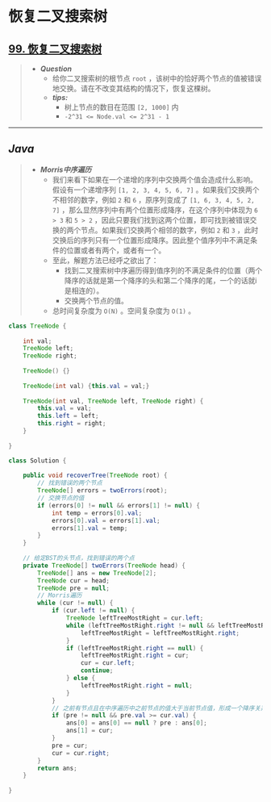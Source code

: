 # 恢复二叉搜索树

## [99. 恢复二叉搜索树](https://leetcode.cn/problems/recover-binary-search-tree/)

> - ***Question***
>   - 给你二叉搜索树的根节点 `root` ，该树中的恰好两个节点的值被错误地交换。请在不改变其结构的情况下，恢复这棵树。
>   - ***tips:***
>     - 树上节点的数目在范围 `[2, 1000]` 内
>     - `-2^31 <= Node.val <= 2^31 - 1`

---

## *Java*

> - ***Morris中序遍历***
>   - 我们来看下如果在一个递增的序列中交换两个值会造成什么影响。假设有一个递增序列 `[1, 2, 3, 4, 5, 6, 7]` 。如果我们交换两个不相邻的数字，例如 `2` 和 `6` ，原序列变成了 `[1, 6, 3, 4, 5, 2, 7]` ，那么显然序列中有两个位置形成降序，在这个序列中体现为 `6 > 3` 和 `5 > 2` ，因此只要我们找到这两个位置，即可找到被错误交换的两个节点。如果我们交换两个相邻的数字，例如 `2` 和 `3` ，此时交换后的序列只有一个位置形成降序。因此整个值序列中不满足条件的位置或者有两个，或者有一个。
>   - 至此，解题方法已经呼之欲出了：
>     - 找到二叉搜索树中序遍历得到值序列的不满足条件的位置（两个降序的话就是第一个降序的头和第二个降序的尾，一个的话就i是相连的）。
>     - 交换两个节点的值。
>   - 总时间复杂度为 `O(N)` 。空间复杂度为 `O(1)` 。

```java
class TreeNode {
    
    int val;
    TreeNode left;
    TreeNode right;
    
    TreeNode() {}
    
    TreeNode(int val) {this.val = val;}
    
    TreeNode(int val, TreeNode left, TreeNode right) {
        this.val = val;
        this.left = left;
        this.right = right;
    }
    
}

class Solution {
    
    public void recoverTree(TreeNode root) {
        // 找到错误的两个节点
        TreeNode[] errors = twoErrors(root);
        // 交换节点的值
        if (errors[0] != null && errors[1] != null) {
            int temp = errors[0].val;
            errors[0].val = errors[1].val;
            errors[1].val = temp;
        }
    }
    
    // 给定BST的头节点，找到错误的两个点
    private TreeNode[] twoErrors(TreeNode head) {
        TreeNode[] ans = new TreeNode[2];
        TreeNode cur = head;
        TreeNode pre = null;
        // Morris遍历
        while (cur != null) {
            if (cur.left != null) {
                TreeNode leftTreeMostRight = cur.left;
                while (leftTreeMostRight.right != null && leftTreeMostRight.right != cur) {
                    leftTreeMostRight = leftTreeMostRight.right;
                }
                if (leftTreeMostRight.right == null) {
                    leftTreeMostRight.right = cur;
                    cur = cur.left;
                    continue;
                } else {
                    leftTreeMostRight.right = null;
                }
            }
            // 之前有节点且在中序遍历中之前节点的值大于当前节点值，形成一个降序关系，记录
            if (pre != null && pre.val >= cur.val) {
                ans[0] = ans[0] == null ? pre : ans[0];
                ans[1] = cur;
            }
            pre = cur;
            cur = cur.right;
        }
        return ans;
    }
    
}
```
